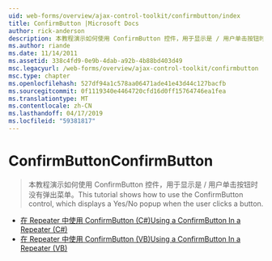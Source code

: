 ```yaml
---
uid: web-forms/overview/ajax-control-toolkit/confirmbutton/index
title: ConfirmButton |Microsoft Docs
author: rick-anderson
description: 本教程演示如何使用 ConfirmButton 控件，用于显示是 / 用户单击按钮时没有弹出菜单。
ms.author: riande
ms.date: 11/14/2011
ms.assetid: 338c4fd9-0e9b-4dab-a92b-4b88bd403d49
msc.legacyurl: /web-forms/overview/ajax-control-toolkit/confirmbutton
msc.type: chapter
ms.openlocfilehash: 527df94a1c578aa06471ade41e43d44c127bacfb
ms.sourcegitcommit: 0f1119340e4464720cfd16d0ff15764746ea1fea
ms.translationtype: MT
ms.contentlocale: zh-CN
ms.lasthandoff: 04/17/2019
ms.locfileid: "59381817"
---
```

# <a name="confirmbutton"></a><span data-ttu-id="d5990-103">ConfirmButton</span><span class="sxs-lookup"><span data-stu-id="d5990-103">ConfirmButton</span></span>

> <span data-ttu-id="d5990-104">本教程演示如何使用 ConfirmButton 控件，用于显示是 / 用户单击按钮时没有弹出菜单。</span><span class="sxs-lookup"><span data-stu-id="d5990-104">This tutorial shows how to use the ConfirmButton control, which displays a Yes/No popup when the user clicks a button.</span></span>


- [<span data-ttu-id="d5990-105">在 Repeater 中使用 ConfirmButton (C#)</span><span class="sxs-lookup"><span data-stu-id="d5990-105">Using a ConfirmButton In a Repeater (C#)</span></span>](using-a-confirmbutton-in-a-repeater-cs.md)
- [<span data-ttu-id="d5990-106">在 Repeater 中使用 ConfirmButton (VB)</span><span class="sxs-lookup"><span data-stu-id="d5990-106">Using a ConfirmButton In a Repeater (VB)</span></span>](using-a-confirmbutton-in-a-repeater-vb.md)
